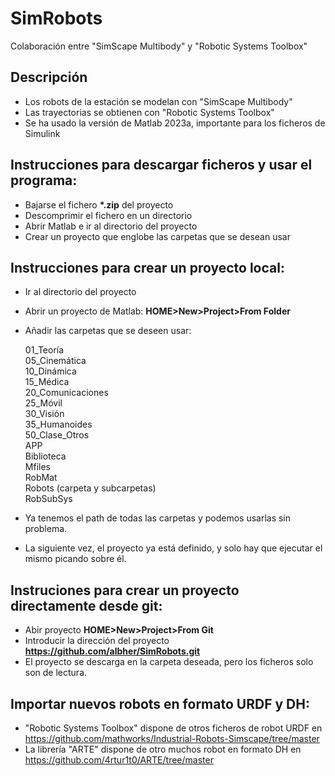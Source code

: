 # SimRobots
Colaboración entre "SimScape Multibody" y "Robotic Systems Toolbox"

## Descripción
* Los robots de la estación se modelan con "SimScape Multibody"
* Las trayectorias se obtienen con "Robotic Systems Toolbox"
* Se ha usado la versión de Matlab 2023a, importante para los ficheros de Simulink

## Instrucciones para descargar ficheros y usar el programa:
* Bajarse el fichero __*.zip__ del proyecto
* Descomprimir el fichero en un directorio
* Abrir Matlab e ir al directorio del proyecto
* Crear un proyecto que englobe las carpetas que se desean usar

## Instrucciones para crear un proyecto local:
* Ir al directorio del proyecto
* Abrir un proyecto de Matlab: **HOME>New>Project>From Folder**
* Añadir las carpetas que se deseen usar:
  
  01_Teoría <br> 
  05_Cinemática <br>
  10_Dinámica <br>
  15_Médica <br>
  20_Comunicaciones <br>
  25_Móvil <br>
  30_Visión <br>
  35_Humanoides <br>
  50_Clase_Otros <br>
  APP <br>
  Biblioteca <br>
  Mfiles <br>
  RobMat <br>
  Robots (carpeta y subcarpetas) <br>
  RobSubSys <br>

* Ya tenemos el path de todas las carpetas y podemos usarlas sin problema. 
* La siguiente vez, el proyecto ya está definido, y solo hay que ejecutar el mismo picando sobre él.

## Instruciones para crear un proyecto directamente desde **git**:
* Abir proyecto **HOME>New>Project>From Git**
* Introducir la dirección del proyecto **https://github.com/albher/SimRobots.git**
* El proyecto se descarga en la carpeta deseada, pero los ficheros solo son de lectura.

## Importar nuevos robots en formato URDF y DH:
* "Robotic Systems Toolbox" dispone de otros ficheros de robot URDF en https://github.com/mathworks/Industrial-Robots-Simscape/tree/master
* La librería "ARTE" dispone de otro muchos robot en formato DH en https://github.com/4rtur1t0/ARTE/tree/master
